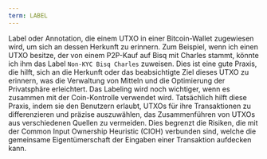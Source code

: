 ```yaml
---
term: LABEL
---
```


Label oder Annotation, die einem UTXO in einer Bitcoin-Wallet zugewiesen wird, um sich an dessen Herkunft zu erinnern. Zum Beispiel, wenn ich einen UTXO besitze, der von einem P2P-Kauf auf Bisq mit Charles stammt, könnte ich ihm das Label `Non-KYC Bisq Charles` zuweisen. Dies ist eine gute Praxis, die hilft, sich an die Herkunft oder das beabsichtigte Ziel dieses UTXO zu erinnern, was die Verwaltung von Mitteln und die Optimierung der Privatsphäre erleichtert. Das Labeling wird noch wichtiger, wenn es zusammen mit der Coin-Kontrolle verwendet wird. Tatsächlich hilft diese Praxis, indem sie den Benutzern erlaubt, UTXOs für ihre Transaktionen zu differenzieren und präzise auszuwählen, das Zusammenführen von UTXOs aus verschiedenen Quellen zu vermeiden. Dies begrenzt die Risiken, die mit der Common Input Ownership Heuristic (CIOH) verbunden sind, welche die gemeinsame Eigentümerschaft der Eingaben einer Transaktion aufdecken kann.
